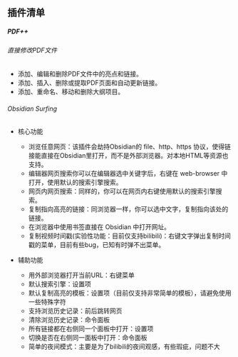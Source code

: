 ## 插件清单

##### PDF++

###### 直接修改PDF文件

- 添加、编辑和删除PDF文件中的亮点和链接。
- 添加、插入、删除或提取PDF页面和自动更新链接。
- 添加、重命名、移动和删除大纲项目。


###### Obsidian Surfing

- 核心功能
    - 浏览任意网页：该插件会劫持Obsidian的 file、http、https 协议，使得链接能直接在Obsidian里打开，而不是外部浏览器。对本地HTML等资源也支持。
    - 编辑器网页搜索你可以在编辑器选中关键字后，右键在 web-browser 中打开，使用默认的搜索引擎搜索。
    - 网页内网页搜索：同样的，你可以在网页内右键使用默认的搜索引擎搜索。
    - 复制指向高亮的链接：同浏览器一样，你可以选中文字，复制指向该处的链接。
    - 在浏览器中使用书签直接在 Obsidian 中打开网址。
    - 复制视频时间戳(实验性功能：目前仅支持bilibili)：右键文字弹出复制时间戳的菜单，目前有些bug，已知有时弹不出菜单。
    
- 辅助功能
    - 用外部浏览器打开当前URL：右键菜单
    - 默认搜索引擎：设置项
    - 默认复制高亮的模板：设置项（目前仅支持非常简单的模板），请避免使用一些特殊字符
    - 支持浏览历史记录：前后跳转网页
    - 清除浏览历史记录：命令面板
    - 所有链接都在右侧同一个面板中打开：设置项
    - 切换是否在右侧同一面板中打开：命令面板
    - 简单的夜间模式：主要是为了bilibili的夜间观感，有些瑕疵，问题不大